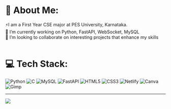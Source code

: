 # 💫 About Me:
⚡I am a First Year CSE major at PES University, Karnataka.<br>🔭 I’m currently working on Python, FastAPI, WebSocket, MySQL<br>👯 I’m looking to collaborate on interesting projects that enhance my skills<br><br> 


# 💻 Tech Stack:
 ![Python](https://img.shields.io/badge/python-3670A0?style=flat&logo=python&logoColor=ffdd54) ![C](https://img.shields.io/badge/c-%2300599C.svg?style=flat&logo=c&logoColor=white) ![MySQL](https://img.shields.io/badge/mysql-4479A1.svg?style=flat&logo=mysql&logoColor=white) ![FastAPI](https://img.shields.io/badge/FastAPI-005571?style=flat&logo=fastapi) ![HTML5](https://img.shields.io/badge/html5-%23E34F26.svg?style=flat&logo=html5&logoColor=white) ![CSS3](https://img.shields.io/badge/css3-%231572B6.svg?style=flat&logo=css3&logoColor=white) ![Netlify](https://img.shields.io/badge/netlify-%23000000.svg?style=flat&logo=netlify&logoColor=#00C7B7) ![Canva](https://img.shields.io/badge/Canva-%2300C4CC.svg?style=flat&logo=Canva&logoColor=white) ![Gimp](https://img.shields.io/badge/Gimp-657D8B?style=flat&logo=gimp&logoColor=FFFFFF) 


---
[![](https://visitcount.itsvg.in/api?id=aag-1&icon=0&color=0)](https://visitcount.itsvg.in)
